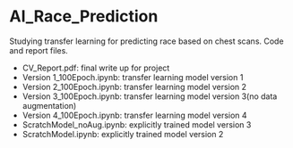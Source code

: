 # AI_Race_Prediction
Studying transfer learning for predicting race based on chest scans. Code and report files.

- CV_Report.pdf: final write up for project
- Version 1_100Epoch.ipynb: transfer learning model version 1
- Version 2_100Epoch.ipynb: transfer learning model version 2
- Version 3_100Epoch.ipynb: transfer learning model version 3(no data augmentation) 
- Version 4_100Epoch.ipynb: transfer learning model version 4
- ScratchModel_noAug.ipynb: explicitly trained model version 3
- ScratchModel.ipynb: explicitly trained model version 2
